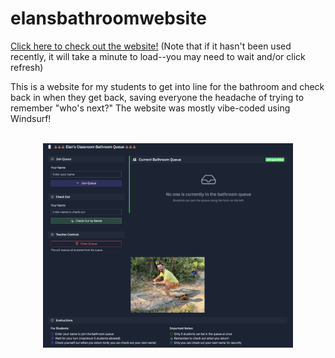 # elansbathroomwebsite

[Click here to check out the website!](https://elansbathroom.onrender.com/) (Note that if it hasn't been used recently, it will take a minute to load--you may need to wait and/or click refresh)

This is a website for my students to get into line for the bathroom and check back in when they get back, saving everyone the headache of trying to remember "who's next?"
The website was mostly vibe-coded using Windsurf!

<div align="center"><br><img src="static/elansbathroomwebsite.png" alt="elansbathroomwebsite" width="400"><br></div>
